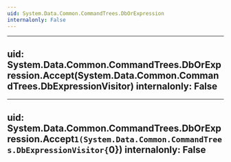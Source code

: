 ```yaml
---
uid: System.Data.Common.CommandTrees.DbOrExpression
internalonly: False
---
```


---
uid: System.Data.Common.CommandTrees.DbOrExpression.Accept(System.Data.Common.CommandTrees.DbExpressionVisitor)
internalonly: False
---

---
uid: System.Data.Common.CommandTrees.DbOrExpression.Accept``1(System.Data.Common.CommandTrees.DbExpressionVisitor{``0})
internalonly: False
---
